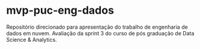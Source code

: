 # mvp-puc-eng-dados
Repositório direcionado para apresentação do trabalho de engenharia de dados em nuvem. Avaliação da sprint 3 do curso de pós graduação de Data Science &amp; Analytics.
